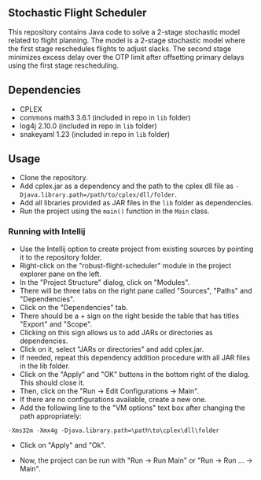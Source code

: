 ## Stochastic Flight Scheduler

This repository contains Java code to solve a 2-stage stochastic model related to flight planning.
The model is a 2-stage stochastic model where the first stage reschedules flights to adjust
slacks. The second stage minimizes excess delay over the OTP limit after offsetting primary delays
using the first stage rescheduling.

## Dependencies

- CPLEX
- commons math3 3.6.1 (included in repo in `lib` folder)
- log4j 2.10.0 (included in repo in `lib` folder)
- snakeyaml 1.23 (included in repo in `lib` folder)

## Usage

- Clone the repository.
- Add cplex.jar as a dependency and the path to the cplex dll file as
    `-Djava.library.path=/path/to/cplex/dll/folder`.
- Add all libraries provided as JAR files in the `lib` folder as dependencies.
- Run the project using the `main()` function in the `Main` class.

### Running with Intellij

- Use the Intellij option to create project from existing sources by pointing it to the repository
  folder.
- Right-click on the "robust-flight-scheduler" module in the project explorer pane on the left.
- In the "Project Structure" dialog, click on "Modules".
- There will be three tabs on the right pane called "Sources", "Paths" and "Dependencies".
- Click on the "Dependencies" tab.
- There should be a + sign on the right beside the table that has titles "Export" and "Scope".
- Clicking on this sign allows us to add JARs or directories as dependencies.
- Click on it, select "JARs or directories" and add cplex.jar.
- If needed, repeat this dependency addition procedure with all JAR files in the lib folder.
- Click on the "Apply" and "OK" buttons in the bottom right of the dialog. This should close it.
- Then, click on the "Run -> Edit Configurations -> Main".
- If there are no configurations available, create a new one.
- Add the following line to the "VM options" text box after changing the path appropriately:

`-Xms32m -Xmx4g -Djava.library.path=\path\to\cplex\dll\folder`

- Click on "Apply" and "Ok".

- Now, the project can be run with "Run -> Run Main" or "Run -> Run ... -> Main".
